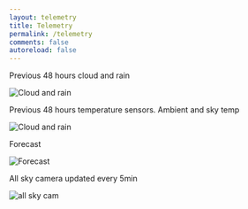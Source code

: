 ```yaml
---
layout: telemetry
title: Telemetry
permalink: /telemetry
comments: false
autoreload: false
---
```


Previous 48 hours cloud and rain

![Cloud and rain](https://52-8.xyz/images/telemetry/cloud.png)

Previous 48 hours temperature sensors. Ambient and sky temp

![Cloud and rain](https://52-8.xyz/images/telemetry/temperature.png)

Forecast

![Forecast](http://www.yr.no/place/Ireland/Munster/Mitchelstown/avansert_meteogram.png)

All sky camera updated every 5min

![all sky cam](https://52-8.xyz/images/telemetry/allsky.jpg)
